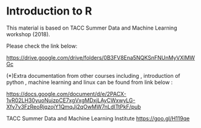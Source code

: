 
# Introduction to R 




This  material is based on TACC Summer Data and Machine Learning workshop (2018).

Please check the link below:

https://drive.google.com/drive/folders/0B3FV8Ena5NQKSnFNUnMyVXlMWGc


(*)Extra documentation from other courses including , introduction of python , machine learning and linux can be found from link below : 

https://docs.google.com/document/d/e/2PACX-1vR02LH30yuoNujzpCE7xgVxgMDxjLAyCWxwyLG-Xfy7v3FzReoRjqzojY1QmqJj2qOwMW7nLdITtPkF/pub


TACC Summer Data and Machine Learning Institute
https://goo.gl/H119qe
